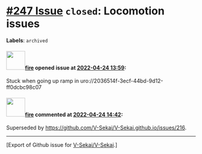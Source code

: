 # [\#247 Issue](https://github.com/V-Sekai/V-Sekai/issues/247) `closed`: Locomotion issues
**Labels**: `archived`


#### <img src="https://avatars.githubusercontent.com/u/32321?u=c2e06a3d2b49a467aa907e54aa259516440267cc&v=4" width="50">[fire](https://github.com/fire) opened issue at [2022-04-24 13:59](https://github.com/V-Sekai/V-Sekai/issues/247):

Stuck when going up ramp in uro://2036514f-3ecf-44bd-9d12-ff0dcbc98c07

#### <img src="https://avatars.githubusercontent.com/u/32321?u=c2e06a3d2b49a467aa907e54aa259516440267cc&v=4" width="50">[fire](https://github.com/fire) commented at [2022-04-24 14:42](https://github.com/V-Sekai/V-Sekai/issues/247#issuecomment-1107855358):

Superseded by https://github.com/V-Sekai/V-Sekai.github.io/issues/216.


-------------------------------------------------------------------------------



[Export of Github issue for [V-Sekai/V-Sekai](https://github.com/V-Sekai/V-Sekai).]
